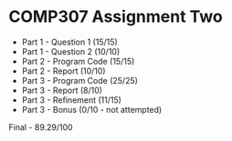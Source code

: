 # COMP307 Assignment Two

- Part 1 - Question 1 (15/15)
- Part 1 - Question 2 (10/10)
- Part 2 - Program Code (15/15)
- Part 2 - Report (10/10)
- Part 3 - Program Code (25/25)
- Part 3 - Report (8/10)
- Part 3 - Refinement (11/15)
- Part 3 - Bonus (0/10 - not attempted)

Final - 89.29/100
